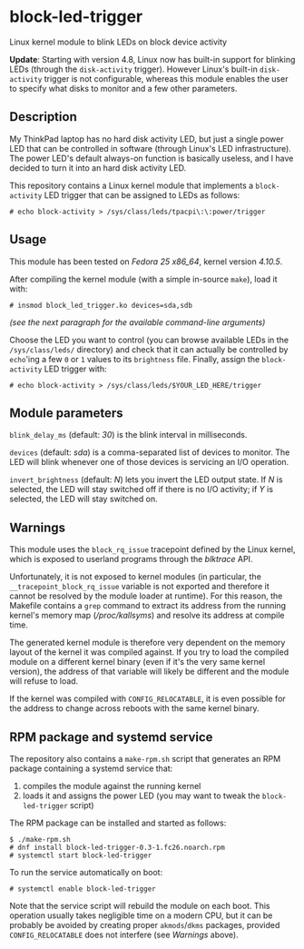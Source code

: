 # block-led-trigger
Linux kernel module to blink LEDs on block device activity

**Update**: Starting with version 4.8, Linux now has built-in support for
blinking LEDs (through the `disk-activity` trigger). However Linux's built-in
`disk-activity` trigger is not configurable, whereas this module enables the
user to specify what disks to monitor and a few other parameters.

## Description
My ThinkPad laptop has no hard disk activity LED, but just a single power LED
that can be controlled in software (through Linux's LED infrastructure). The
power LED's default always-on function is basically useless, and I have decided
to turn it into an hard disk activity LED.

This repository contains a Linux kernel module that implements a
`block-activity` LED trigger that can be assigned to LEDs as follows:

```
# echo block-activity > /sys/class/leds/tpacpi\:\:power/trigger
```

## Usage
This module has been tested on *Fedora 25 x86_64*, kernel version _4.10.5_.

After compiling the kernel module (with a simple in-source `make`), load it
with:

```
# insmod block_led_trigger.ko devices=sda,sdb
```

_(see the next paragraph for the available command-line arguments)_

Choose the LED you want to control (you can browse available
LEDs in the `/sys/class/leds/` directory) and check that it can actually be
controlled by `echo`'ing a few `0` or `1` values to its `brightness` file.
Finally, assign the `block-activity` LED trigger with:

```
# echo block-activity > /sys/class/leds/$YOUR_LED_HERE/trigger
```

## Module parameters
`blink_delay_ms` (default: _30_) is the blink interval in milliseconds.

`devices` (default: _sda_) is a comma-separated list of devices to monitor. The
LED will blink whenever one of those devices is servicing an I/O operation.

`invert_brightness` (default: _N_) lets you invert the LED output state. If _N_
is selected, the LED will stay switched off if there is no I/O activity; if _Y_
is selected, the LED will stay switched on.

## Warnings
This module uses the `block_rq_issue` tracepoint defined by the Linux kernel,
which is exposed to userland programs through the _blktrace_ API.

Unfortunately, it is not exposed to kernel modules (in particular, the
`__tracepoint_block_rq_issue` variable is not exported and therefore it cannot
be resolved by the module loader at runtime). For this reason, the Makefile
contains a `grep` command to extract its address from the running kernel's memory
map (_/proc/kallsyms_) and resolve its address at compile time.

The generated kernel module is therefore very dependent on the memory layout of
the kernel it was compiled against. If you try to load the compiled module on a
different kernel binary (even if it's the very same kernel version), the address
of that variable will likely be different and the module will refuse to load.

If the kernel was compiled with `CONFIG_RELOCATABLE`, it is even possible for the
address to change across reboots with the same kernel binary.

## RPM package and systemd service
The repository also contains a `make-rpm.sh` script that generates an RPM
package containing a systemd service that:
 1. compiles the module against the running kernel
 2. loads it and assigns the power LED (you may want to tweak the
    `block-led-trigger` script)

The RPM package can be installed and started as follows:

```
$ ./make-rpm.sh
# dnf install block-led-trigger-0.3-1.fc26.noarch.rpm
# systemctl start block-led-trigger
```

To run the service automatically on boot:

```
# systemctl enable block-led-trigger
```

Note that the service script will rebuild the module on each boot. This
operation usually takes negligible time on a modern CPU, but it can be probably
be avoided by creating proper `akmods`/`dkms` packages, provided
`CONFIG_RELOCATABLE` does not interfere (see _Warnings_ above).
